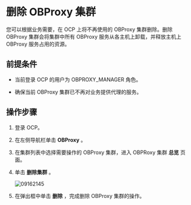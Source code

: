 删除 OBProxy 集群 
==================================

您可以根据业务需要，在 OCP 上将不再使用的 OBProxy 集群删除。删除 OBProxy 集群会将集群中所有 OBProxy 服务从各主机上卸载，并释放主机上 OBProxy 服务占用的资源。

前提条件 
-------------------------

* 当前登录 OCP 的用户为 OBPROXY_MANAGER 角色。

  

* 确保当前 OBProxy 集群已不再对业务提供代理的服务。

  




操作步骤 
-------------------------

1. 登录 OCP。

   

2. 在左侧导航栏单击 **OBProxy** 。

   

3. 在集群列表中选择需要操作的 OBProxy 集群，进入 OBPRoxy 集群 **总览** 页面。

   

4. 单击 **删除集群** 。

   ![09162145](https://help-static-aliyun-doc.aliyuncs.com/assets/img/zh-CN/0863922361/p327470.png)
   

5. 在弹出框中单击 **删除** ，完成删除 OBProxy 集群的操作。

   



